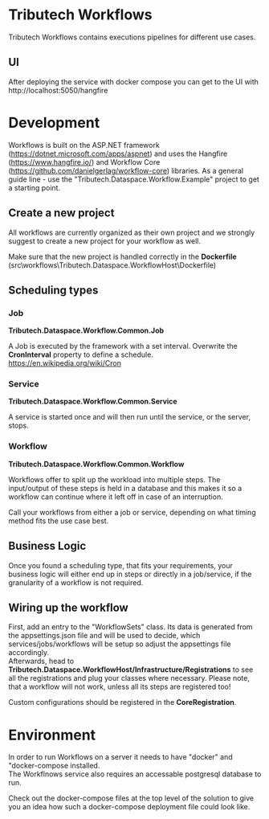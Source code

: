 # Tributech Workflows

Tributech Workflows contains executions pipelines for different use cases.

## UI

After deploying the service with docker compose you can get to the UI with http://localhost:5050/hangfire

# Development
Workflows is built on the ASP.NET framework (https://dotnet.microsoft.com/apps/aspnet) and uses the Hangfire (https://www.hangfire.io/) and Workflow Core (https://github.com/danielgerlag/workflow-core) libraries. 
As a general guide line - use the "Tributech.Dataspace.Workflow.Example" project to get a starting point.

## Create a new project
All workflows are currently organized as their own project and we strongly suggest to create a new project for your workflow as well.

Make sure that the new project is handled correctly in the **Dockerfile** (src\workflows\Tributech.Dataspace.WorkflowHost\Dockerfile)

## Scheduling types
### Job
**Tributech.Dataspace.Workflow.Common.Job**

A Job is executed by the framework with a set interval. Overwrite the **CronInterval** property to define a schedule. https://en.wikipedia.org/wiki/Cron

### Service
**Tributech.Dataspace.Workflow.Common.Service**

A service is started once and will then run until the service, or the server, stops.

### Workflow
**Tributech.Dataspace.Workflow.Common.Workflow**

Workflows offer to split up the workload into multiple steps. The input/output of these steps is held in a database and this makes it so a workflow can continue where it left off in case of an interruption.

Call your workflows from either a job or service, depending on what timing method fits the use case best.

## Business Logic
Once you found a scheduling type, that fits your requirements, your business logic will either end up in steps or directly in a job/service, if the granularity of a workflow is not required.

## Wiring up the workflow
First, add an entry to the "WorkflowSets" class. Its data is generated from the appsettings.json file and will be used to decide, which services/jobs/workflows will be setup so adjust the appsettings file accordingly.  
Afterwards, head to **Tributech.Dataspace.WorkflowHost/Infrastructure/Registrations** to see all the registrations and plug your classes where necessary. Please note, that a workflow will not work, unless all its steps are registered too!

Custom configurations should be registered in the **CoreRegistration**.

# Environment
In order to run Workflows on a server it needs to have "docker" and "docker-compose installed.  
The Workflnows service also requires an accessable postgresql database to run.

Check out the docker-compose files at the top level of the solution to give you an idea how such a docker-compose deployment file could look like.